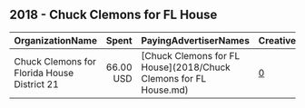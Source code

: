 ## 2018 - Chuck Clemons for FL House 
|OrganizationName|Spent|PayingAdvertiserNames|CreativeUrls|Impressions|Genders|AgeBrackets|CountryCodes|BillingAddresses|CandidateBallotInformation|
|:---|---:|:---|:---|---:|:---|:---|:---|:---|:---|
|Chuck Clemons for Florida House District 21|66.00 USD|[Chuck Clemons for FL House](2018/Chuck Clemons for FL House.md)|[0](https://www.snap.com/political-ads/asset/9f3e235a5a11a8165885a1d3bd685d9a297164af25388d0aacda9a092d058f30?mediaType=mp4)|22,167||17+|united states|US||
